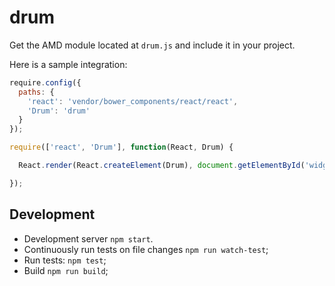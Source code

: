 # drum

Get the AMD module located at `drum.js` and include it in your project.

Here is a sample integration:

```js
require.config({
  paths: {
    'react': 'vendor/bower_components/react/react',
    'Drum': 'drum'
  }
});

require(['react', 'Drum'], function(React, Drum) {

  React.render(React.createElement(Drum), document.getElementById('widget-container'));

});
```

## Development

* Development server `npm start`.
* Continuously run tests on file changes `npm run watch-test`;
* Run tests: `npm test`;
* Build `npm run build`;
